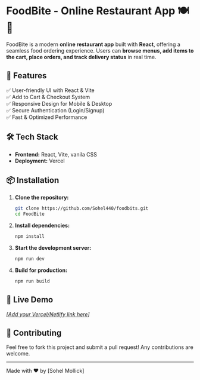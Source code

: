 # FoodBite - Online Restaurant App 🍽️🚀

FoodBite is a modern **online restaurant app** built with **React**, offering a seamless food ordering experience. Users can **browse menus, add items to the cart, place orders, and track delivery status** in real time.

## 🚀 Features
✅ User-friendly UI with React & Vite  
✅ Add to Cart & Checkout System  
✅ Responsive Design for Mobile & Desktop  
✅ Secure Authentication (Login/Signup)  
✅ Fast & Optimized Performance  

## 🛠️ Tech Stack
- **Frontend:** React, Vite, vanila CSS
- **Deployment:** Vercel 

## 📦 Installation

1. **Clone the repository:**
   ```sh
   git clone https://github.com/Sohel440/foodbits.git
   cd FoodBite
   ```

2. **Install dependencies:**
   ```sh
   npm install
   ```

3. **Start the development server:**
   ```sh
   npm run dev
   ```

4. **Build for production:**
   ```sh
   npm run build
   ```

## 🔗 Live Demo
*[[Add your Vercel/Netlify link here](https://foodbites-woad.vercel.app/)]*

## 🤝 Contributing
Feel free to fork this project and submit a pull request! Any contributions are welcome.  

---
Made with ❤️ by [Sohel Mollick]


